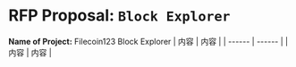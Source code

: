  # RFP Proposal: `Block Explorer`
 **Name of Project:** Filecoin123 Block Explorer
| 内容 | 内容 |
| ------ | ------ |
| 内容 | 内容 |
